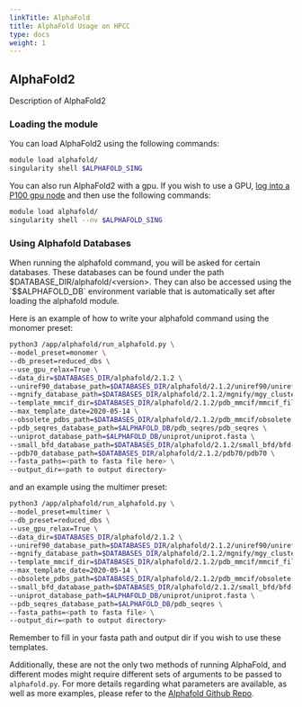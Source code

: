 ```yaml
---
linkTitle: AlphaFold
title: AlphaFold Usage on HPCC
type: docs
weight: 1
---
```



## AlphaFold2 
Description of AlphaFold2

### Loading the module

You can load AlphaFold2 using the following commands:
```bash
module load alphafold/
singularity shell $ALPHAFOLD_SING
```
You can also run AlphaFold2 with a gpu. If you wish to use a GPU, [log into a P100 gpu node](https://hpcc.ucr.edu/manuals/hpc_cluster/jobs/#gpu-jobs) and then use the following commands:
```bash
module load alphafold/
singularity shell --nv $ALPHAFOLD_SING
```

### Using Alphafold Databases

When running the alphafold command, you will be asked for certain databases. These databases can be found under the path $DATABASE_DIR/alphafold/<version>. They can also be accessed using the `$$ALPHAFOLD_DB` environment variable that is automatically set after loading the alphafold module.

Here is an example of how to write your alphafold command using the monomer preset:
```bash
python3 /app/alphafold/run_alphafold.py \
--model_preset=monomer \
--db_preset=reduced_dbs \
--use_gpu_relax=True \
--data_dir=$DATABASES_DIR/alphafold/2.1.2 \
--uniref90_database_path=$DATABASES_DIR/alphafold/2.1.2/uniref90/uniref90.fasta \
--mgnify_database_path=$DATABASES_DIR/alphafold/2.1.2/mgnify/mgy_clusters_2018_12.fa \
--template_mmcif_dir=$DATABASES_DIR/alphafold/2.1.2/pdb_mmcif/mmcif_files \
--max_template_date=2020-05-14 \
--obsolete_pdbs_path=$DATABASES_DIR/alphafold/2.1.2/pdb_mmcif/obsolete.dat \
--pdb_seqres_database_path=$ALPHAFOLD_DB/pdb_seqres/pdb_seqres \
--uniprot_database_path=$ALPHAFOLD_DB/uniprot/uniprot.fasta \
--small_bfd_database_path=$DATABASES_DIR/alphafold/2.1.2/small_bfd/bfd-first_non_consensus_sequences.fasta \
--pdb70_database_path=$DATABASES_DIR/alphafold/2.1.2/pdb70/pdb70 \
--fasta_paths=<path to fasta file here> \
--output_dir=<path to output directory>
```

and an example using the multimer preset:
```bash
python3 /app/alphafold/run_alphafold.py \
--model_preset=multimer \
--db_preset=reduced_dbs \
--use_gpu_relax=True \
--data_dir=$DATABASES_DIR/alphafold/2.1.2 \
--uniref90_database_path=$DATABASES_DIR/alphafold/2.1.2/uniref90/uniref90.fasta \
--mgnify_database_path=$DATABASES_DIR/alphafold/2.1.2/mgnify/mgy_clusters_2018_12.fa \
--template_mmcif_dir=$DATABASES_DIR/alphafold/2.1.2/pdb_mmcif/mmcif_files \
--max_template_date=2020-05-14 \
--obsolete_pdbs_path=$DATABASES_DIR/alphafold/2.1.2/pdb_mmcif/obsolete.dat \
--small_bfd_database_path=$DATABASES_DIR/alphafold/2.1.2/small_bfd/bfd-first_non_consensus_sequences.fasta \
--uniprot_database_path=$ALPHAFOLD_DB/uniprot/uniprot.fasta \
--pdb_seqres_database_path=$ALPHAFOLD_DB/pdb_seqres \
--fasta_paths=<path to fasta file> \
--output_dir=<path to output directory>
```

Remember to fill in your fasta path and output dir if you wish to use these templates.

Additionally, these are not the only two methods of running AlphaFold, and different modes might require different sets of arguments to be passed to `alphafold.py`. For more details regarding what parameters are available, as well as more examples, please refer to the [Alphafold Github Repo](https://github.com/deepmind/alphafold).
